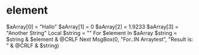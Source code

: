 # element
$aArray[0] = "Hallo" $aArray[1] = 0 $aArray[2] = 1.9233 $aArray[3] = "Another String" Local $string = "" For $element In $aArray     $string = $string &amp; $element &amp; @CRLF Next MsgBox(0, "For..IN Arraytest", "Result is: " &amp; @CRLF &amp; $string)
